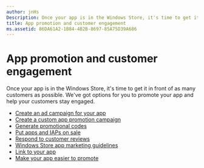 ```yaml
---
author: jnHs
Description: Once your app is in the Windows Store, it's time to get it in front of as many customers as possible.
title: App promotion and customer engagement
ms.assetid: 86DA61A2-1B84-4B2B-8697-85A75D39A686
---
```


# App promotion and customer engagement


Once your app is in the Windows Store, it's time to get it in front of as many customers as possible. We've got options for you to promote your app and help your customers stay engaged.

-   [Create an ad campaign for your app](create-an-ad-campaign-for-your-app.md)
-   [Create a custom app promotion campaign](create-a-custom-app-promotion-campaign.md)
-   [Generate promotional codes](generate-promotional-codes.md)
-   [Put apps and IAPs on sale](put-apps-and-iaps-on-sale.md)
-   [Respond to customer reviews](respond-to-customer-reviews.md)
-   [Windows Store app marketing guidelines](app-marketing-guidelines.md)
-   [Link to your app](link-to-your-app.md)
-   [Make your app easier to promote](make-your-app-easier-to-promote.md)

 

 






<!--HONumber=Jun16_HO3-->


